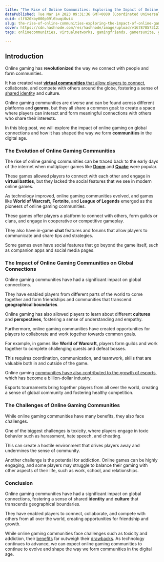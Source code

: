 ```yaml
---
title: "The Rise of Online Communities: Exploring the Impact of Online Gaming on Global Connections"
datePublished: Tue Mar 14 2023 09:31:36 GMT+0000 (Coordinated Universal Time)
cuid: clf820kby000p09l6buqi0wi4
slug: the-rise-of-online-communities-exploring-the-impact-of-online-gaming-on-global-connections
cover: https://cdn.hashnode.com/res/hashnode/image/upload/v1678785731231/98494947-52de-4a65-bf28-f85ef13913df.jpeg
tags: onlinecommunities, virtualnetworks, gamingfriends, gamersunite, gamingtribe

---
```


## Introduction

Online gaming has **revolutionized** the way we connect with people and form communities.

It has created vast [**virtual communities** that allow players to connect](https://wetechies.hashnode.dev/gaming-and-socialization-the-connection-between-video-games-and-social-interaction), collaborate, and compete with others around the globe, fostering a sense of [shared identity](https://wetechies.hashnode.dev/game-on-why-gaming-diversity-and-representation-matters) and culture.

Online gaming communities are diverse and can be found across different platforms and **genres**, but they all share a common goal: to create a space where players can interact and form meaningful connections with others who share their interests.

In this blog post, we will explore the impact of online gaming on global connections and how it has shaped the way we form **communities** in the digital age.

### The Evolution of Online Gaming Communities

The rise of online gaming communities can be traced back to the early days of the internet when multiplayer games like [**Doom**](https://en.wikipedia.org/wiki/Doom_(1993_video_game)) and [**Quake**](https://en.wikipedia.org/wiki/Quake_(video_game)) were popular.

These games allowed players to connect with each other and engage in **virtual battles**, but they lacked the social features that we see in modern online games.

As technology improved, online gaming communities evolved, and games like **World of Warcraft**, **Fortnite**, and **League of Legends** emerged as the pioneers of online gaming communities.

These games offer players a platform to connect with others, form guilds or clans, and engage in cooperative or competitive gameplay.

They also have in-game **chat** features and forums that allow players to communicate and share tips and strategies.

Some games even have social features that go beyond the game itself, such as companion apps and social media pages.

### The Impact of Online Gaming Communities on Global Connections

Online gaming communities have had a significant impact on global connections.

They have enabled players from different parts of the world to come together and form friendships and communities that transcend **geographical boundaries**.

Online gaming has also allowed players to learn about different **cultures** and **perspectives**, fostering a sense of understanding and empathy.

Furthermore, online gaming communities have created opportunities for players to collaborate and work together towards common goals.

For example, in games like **World of Warcraft**, players form guilds and work together to complete challenging quests and defeat bosses.

This requires coordination, communication, and teamwork, skills that are valuable both in and outside of the game.

Online gaming [communities have also contributed to the growth of esports](https://wetechies.hashnode.dev/esports-the-phenomenon-that-has-revolutionized-gaming-culture), which has become a billion-dollar industry.

Esports tournaments bring together players from all over the world, creating a sense of global community and fostering healthy competition.

### The Challenges of Online Gaming Communities

While online gaming communities have many benefits, they also face challenges.

One of the biggest challenges is toxicity, where players engage in toxic behavior such as harassment, hate speech, and cheating.

This can create a hostile environment that drives players away and undermines the sense of community.

Another challenge is the potential for addiction. Online games can be highly engaging, and some players may struggle to balance their gaming with other aspects of their life, such as work, school, and relationships.

### Conclusion

Online gaming communities have had a significant impact on global connections, fostering a sense of shared **identity** and **culture** that transcends geographical boundaries.

They have enabled players to connect, collaborate, and compete with others from all over the world, creating opportunities for friendship and growth.

While online gaming communities face challenges such as toxicity and addiction, their [benefits](https://wetechies.hashnode.dev/the-surprising-benefits-of-gaming-on-mental-health-a-scientific-perspective) far outweigh their [drawbacks](https://wetechies.hashnode.dev/the-dark-side-of-gaming-understanding-and-combating-gaming-addiction). As technology continues to advance, we can expect online gaming communities to continue to evolve and shape the way we form communities in the digital age.